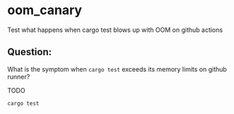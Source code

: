 # oom_canary
Test what happens when cargo test blows up with OOM on github actions


## Question:
What is the symptom when `cargo test` exceeds its memory limits on github runner?


TODO
```
cargo test
```
